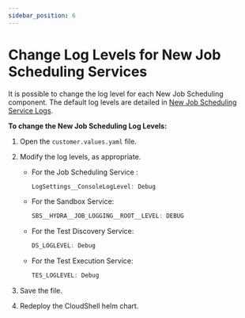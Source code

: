 ```yaml
---
sidebar_position: 6
---
```


# Change Log Levels for New Job Scheduling Services

It is possible to change the log level for each New Job Scheduling component. The default log levels are detailed in [New Job Scheduling Service Logs](../../../../jss/new-jss-logs.md).

**To change the New Job Scheduling Log Levels:**

1. Open the `customer.values.yaml` file.
2. Modify the log levels, as appropriate.
    
    - For the Job Scheduling Service :
        
        ```javascript
        LogSettings__ConsoleLogLevel: Debug
        ```
        
    - For the Sandbox Service:
        
        ```javascript
        SBS__HYDRA__JOB_LOGGING__ROOT__LEVEL: DEBUG
        ```
        
    - For the Test Discovery Service:
        
        ```javascript
        DS_LOGLEVEL: Debug
        ```
        
    - For the Test Execution Service:
        
        ```javascript
        TES_LOGLEVEL: Debug
        ```
        
3. Save the file.
4. Redeploy the CloudShell helm chart.